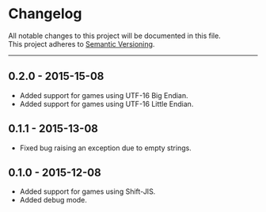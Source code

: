 # Changelog

All notable changes to this project will be documented in this file.  
This project adheres to [Semantic Versioning](http://semver.org/).


***

## 0.2.0 - 2015-15-08
- Added support for games using UTF-16 Big Endian.
- Added support for games using UTF-16 Little Endian.

## 0.1.1 - 2015-13-08
- Fixed bug raising an exception due to empty strings.

## 0.1.0 - 2015-12-08
- Added support for games using Shift-JIS.
- Added debug mode.